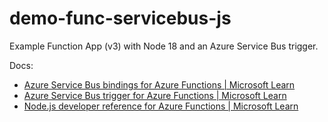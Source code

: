 # demo-func-servicebus-js

Example Function App (v3) with Node 18 and an Azure Service Bus trigger.

Docs: 

- [Azure Service Bus bindings for Azure Functions | Microsoft Learn](https://learn.microsoft.com/en-us/azure/azure-functions/functions-bindings-service-bus?tabs=isolated-process%2Cextensionv5%2Cextensionv3&pivots=programming-language-javascript)
- [Azure Service Bus trigger for Azure Functions | Microsoft Learn](https://learn.microsoft.com/en-us/azure/azure-functions/functions-bindings-service-bus-trigger?tabs=python-v2%2Cisolated-process%2Cnodejs-v4%2Cextensionv5&pivots=programming-language-javascript)
- [Node.js developer reference for Azure Functions | Microsoft Learn](https://learn.microsoft.com/en-us/azure/azure-functions/functions-reference-node?tabs=javascript%2Clinux%2Cazure-cli&pivots=nodejs-model-v3)
